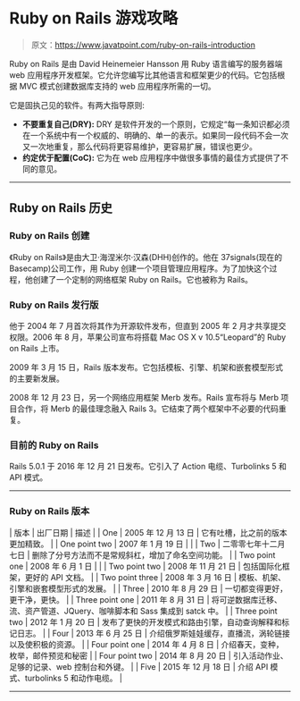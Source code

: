 # Ruby on Rails 游戏攻略

> 原文：<https://www.javatpoint.com/ruby-on-rails-introduction>

Ruby on Rails 是由 David Heinemeier Hansson 用 Ruby 语言编写的服务器端 web 应用程序开发框架。它允许您编写比其他语言和框架更少的代码。它包括根据 MVC 模式创建数据库支持的 web 应用程序所需的一切。

它是固执己见的软件。有两大指导原则:

*   **不要重复自己(DRY):** DRY 是软件开发的一个原则，它规定“每一条知识都必须在一个系统中有一个权威的、明确的、单一的表示。如果同一段代码不会一次又一次地重复，那么代码将更容易维护，更容易扩展，错误也更少。
*   **约定优于配置(CoC):** 它为在 web 应用程序中做很多事情的最佳方式提供了不同的意见。

* * *

## Ruby on Rails 历史

### Ruby on Rails 创建

《Ruby on Rails》是由大卫·海涅米尔·汉森(DHH)创作的。他在 37signals(现在的 Basecamp)公司工作，用 Ruby 创建一个项目管理应用程序。为了加快这个过程，他创建了一个定制的网络框架 Ruby on Rails。它也被称为 Rails。

### Ruby on Rails 发行版

他于 2004 年 7 月首次将其作为开源软件发布，但直到 2005 年 2 月才共享提交权限。2006 年 8 月，苹果公司宣布将搭载 Mac OS X v 10.5“Leopard”的 Ruby on Rails 上市。

2009 年 3 月 15 日，Rails 版本发布。它包括模板、引擎、机架和嵌套模型形式的主要新发展。

2008 年 12 月 23 日，另一个网络应用框架 Merb 发布。Rails 宣布将与 Merb 项目合作，将 Merb 的最佳理念融入 Rails 3。它结束了两个框架中不必要的代码重复。

### 目前的 Ruby on Rails

Rails 5.0.1 于 2016 年 12 月 21 日发布。它引入了 Action 电缆、Turbolinks 5 和 API 模式。

* * *

### Ruby on Rails 版本

| 版本 | 出厂日期 | 描述 |
| One | 2005 年 12 月 13 日 | 它有吐槽，比之前的版本更加精致。 |
| One point two | 2007 年 1 月 19 日 |  |
| Two | 二零零七年十二月七日 | 删除了分号方法而不是常规斜杠，增加了命名空间功能。 |
| Two point one | 2008 年 6 月 1 日 |  |
| Two point two | 2008 年 11 月 21 日 | 包括国际化框架，更好的 API 文档。 |
| Two point three | 2008 年 3 月 16 日 | 模板、机架、引擎和嵌套模型形式的发展。 |
| Three | 2010 年 8 月 29 日 | 一切都变得更好，更干净，更快。 |
| Three point one | 2011 年 8 月 31 日 | 将可逆数据库迁移、流、资产管道、JQuery、咖啡脚本和 Sass 集成到 satck 中。 |
| Three point two | 2012 年 1 月 20 日 | 发布了更快的开发模式和路由引擎，自动查询解释和标记日志。 |
| Four | 2013 年 6 月 25 日
 | 介绍俄罗斯娃娃缓存，直播流，涡轮链接以及使积极的资源。 |
| Four point one | 2014 年 4 月 8 日 | 介绍春天，变种，枚举，邮件预览和秘密 |
| Four point two | 2014 年 8 月 20 日 | 引入活动作业、足够的记录、web 控制台和外键。 |
| Five | 2015 年 12 月 18 日 | 介绍 API 模式、turbolinks 5 和动作电缆。 |

* * *